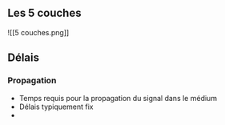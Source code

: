 ## Les 5 couches
 ![[5 couches.png]]

## Délais
### Propagation
- Temps requis pour la propagation du signal dans le médium
- Délais typiquement fix
- 
